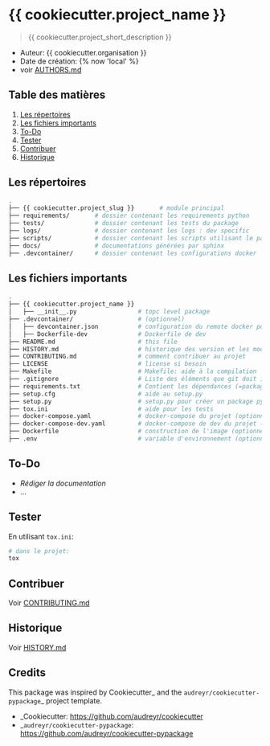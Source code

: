 # {{ cookiecutter.project_name }}

> {{ cookiecutter.project_short_description }}

* Auteur: {{ cookiecutter.organisation }}
* Date de création: {% now 'local' %}
* voir [AUTHORS.md](./AUTHORS.md)

## Table des matières

1. [Les répertoires](#les-répertoires)
2. [Les fichiers importants](#les-fichiers-importants)
3. [To-Do](#to-do)
3. [Tester](#tester)
4. [Contribuer](#contribuer)
5. [Historique](#historique)

## Les répertoires

```bash
.
├── {{ cookiecutter.project_slug }}       # module principal
├── requirements/       # dossier contenant les requirements python
├── tests/              # dossier contenant les tests du package
├── logs/               # dossier contenant les logs : dev specific
├── scripts/            # dossier contenant les scripts utilisant le package
├── docs/               # documentations générées par sphinx
├── .devcontainer/      # dossier contenant les configurations docker
```

## Les fichiers importants

```bash
.
├── {{ cookiecutter.project_name }}
│   ├── __init__.py                 # topc level package
├── .devcontainer/                  # (optionnel)
│   ├── devcontainer.json           # configuration du remote docker pour vscode
│   ├── Dockerfile-dev              # Dockerfile de dev
├── README.md                       # this file
├── HISTORY.md                      # historique des version et les modifications
├── CONTRIBUTING.md                 # comment contribuer au projet
├── LICENSE                         # license si besoin
├── Makefile                        # Makefile: aide à la compilation
├── .gitignore                      # Liste des éléments que git doit ignorer lors du commit
├── requirements.txt                # Contient les dépendances (=packages) pyhton du projet
├── setup.cfg                       # aide au setup.py
├── setup.py                        # setup.py pour créer un package python
├── tox.ini                         # aide pour les tests
├── docker-compose.yaml             # docker-compose du projet (optionnel)
├── docker-compose-dev.yaml         # docker-compose de dev du projet (optionnel)
├── Dockerfile                      # construction de l'image (optionnel)
├── .env                            # variable d'environnement (optionnel)
```

## To-Do

* _Rédiger la documentation_
* ...


## Tester

En utilisant `tox.ini`:

```bash
# dans le projet:
tox
```

## Contribuer

Voir [CONTRIBUTING.md](./CONTRIBUTING.md)


## Historique

Voir [HISTORY.md](./HISTORY.md)


## Credits

This package was inspired by Cookiecutter_ and the `audreyr/cookiecutter-pypackage`_ project template.

*  _Cookiecutter: https://github.com/audreyr/cookiecutter
*  _`audreyr/cookiecutter-pypackage`: https://github.com/audreyr/cookiecutter-pypackage

